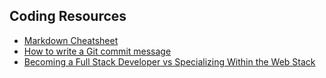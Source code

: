 ## Coding Resources

- [Markdown Cheatsheet](https://github.com/adam-p/markdown-here/wiki/Markdown-Cheatsheet)
- [How to write a Git commit message](https://chris.beams.io/posts/git-commit/)
- [Becoming a Full Stack Developer vs Specializing Within the Web Stack](https://www.coursereport.com/blog/full-stack-developer-vs-specializing-within-the-web-stack)
 
